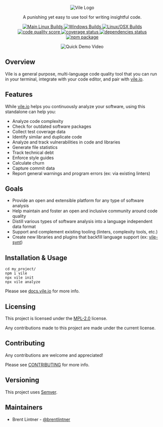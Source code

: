 <p align="center">
<img style="background: none" src="https://user-images.githubusercontent.com/93340/29194760-20c18b1e-7df9-11e7-94aa-47c0302b1b6b.png" alt="Vile Logo">
</p>

<p align="center">A punishing yet easy to use tool for writing insightful code. </p>

<p align="center">
  <a href="https://circleci.com/gh/forthright/vile">
    <img src="https://circleci.com/gh/forthright/vile.svg?style=shield&circle-token=76807e9cc864afc2d2af7db4c744a0eae8b9fc00" alt="Main Linux Builds">
  </a>
  <a href="https://ci.appveyor.com/project/brentlintner/vile/branch/master">
    <img src="https://ci.appveyor.com/api/projects/status/3qu5ih8n3iufpait/branch/master?svg=true" alt="Windows Builds">
  </a>
  <a href="https://travis-ci.org/forthright/vile">
    <img src="https://travis-ci.org/forthright/vile.svg?branch=master" alt="Linux/OSX Builds">
  </a>
  <a href="https://vile.io/~brentlintner/vile">
    <img src="https://vile.io/api/v0/projects/vile/badges/score?token=USryyHar5xQs7cBjNUdZ" alt="code quality score">
  </a>
  <a href="https://vile.io/~brentlintner/vile">
    <img src="https://vile.io/api/v0/projects/vile/badges/coverage?token=USryyHar5xQs7cBjNUdZ" alt="coverage status">
  </a>
  <a href="https://vile.io/~brentlintner/vile">
    <img src="https://vile.io/api/v0/projects/vile/badges/dependency?token=USryyHar5xQs7cBjNUdZ" alt="dependencies status">
  </a>
  <a href="https://www.npmjs.com/package/vile">
    <img src="https://badge.fury.io/js/vile.svg" alt="npm package">
  </a>
</p>

<p align="center">
  <img src="https://user-images.githubusercontent.com/93340/29182233-2204e6f6-7dcc-11e7-93a4-f58b16c706f6.png" alt="Quick Demo Video">
</p>

## Overview

Vile is a general purpose, multi-language code quality tool that you can
run in your terminal, integrate with your code editor, and pair with [vile.io](https://vile.io).

## Features

While [vile.io](https://vile.io) helps you continuously
analyze your software, using this standalone can help you:

* Analyze code complexity
* Check for outdated software packages
* Collect test coverage data
* Identify similar and duplicate code
* Analyze and track vulnerabilities in code and libraries
* Generate file statistics
* Track technical debt
* Enforce style guides
* Calculate churn
* Capture commit data
* Report general warnings and program errors (ex: via existing linters)

## Goals

* Provide an open and extensible platform for any type of software analysis
* Help maintain and foster an open and inclusive community around code quality
* Distill various types of software analysis into a language independent
data format
* Support and complement existing tooling (linters, complexity tools, etc.)
* Create new libraries and plugins that backfill language support (ex: [vile-synt](https://github.com/forthright/vile-synt))

## Installation & Usage

    cd my_project/
    npm i vile
    npx vile init
    npx vile analyze

Please see [docs.vile.io](https://docs.vile.io) for more info.

## Licensing

This project is licensed under the [MPL-2.0](LICENSE) license.

Any contributions made to this project are made under the current license.

## Contributing

Any contributions are welcome and appreciated!

Please see [CONTRIBUTING](CONTRIBUTING.md) for more info.

## Versioning

This project uses [Semver](http://semver.org).

## Maintainers

- Brent Lintner - [@brentlintner](http://github.com/brentlintner)
